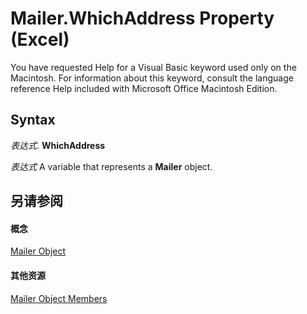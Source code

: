 
# Mailer.WhichAddress Property (Excel)

You have requested Help for a Visual Basic keyword used only on the Macintosh. For information about this keyword, consult the language reference Help included with Microsoft Office Macintosh Edition.


## Syntax

 _表达式_. **WhichAddress**

 _表达式_ A variable that represents a **Mailer** object.


## 另请参阅


#### 概念


[Mailer Object](bd6b8c82-3d2e-e029-58b3-525049b1e03c.md)
#### 其他资源


[Mailer Object Members](http://msdn.microsoft.com/library/0d119db4-b6b3-4d66-8a4b-fe852b160740%28Office.15%29.aspx)